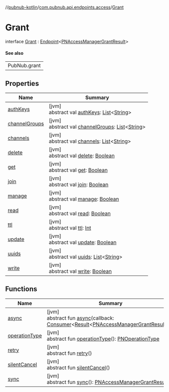//[pubnub-kotlin](../../../index.md)/[com.pubnub.api.endpoints.access](../index.md)/[Grant](index.md)

# Grant

interface [Grant](index.md) : [Endpoint](../../com.pubnub.api/-endpoint/index.md)&lt;[PNAccessManagerGrantResult](../../com.pubnub.api.models.consumer.access_manager/-p-n-access-manager-grant-result/index.md)&gt; 

#### See also

| |
|---|
| PubNub.grant |

## Properties

| Name | Summary |
|---|---|
| [authKeys](auth-keys.md) | [jvm]<br>abstract val [authKeys](auth-keys.md): [List](https://kotlinlang.org/api/latest/jvm/stdlib/kotlin.collections/-list/index.html)&lt;[String](https://kotlinlang.org/api/latest/jvm/stdlib/kotlin/-string/index.html)&gt; |
| [channelGroups](channel-groups.md) | [jvm]<br>abstract val [channelGroups](channel-groups.md): [List](https://kotlinlang.org/api/latest/jvm/stdlib/kotlin.collections/-list/index.html)&lt;[String](https://kotlinlang.org/api/latest/jvm/stdlib/kotlin/-string/index.html)&gt; |
| [channels](channels.md) | [jvm]<br>abstract val [channels](channels.md): [List](https://kotlinlang.org/api/latest/jvm/stdlib/kotlin.collections/-list/index.html)&lt;[String](https://kotlinlang.org/api/latest/jvm/stdlib/kotlin/-string/index.html)&gt; |
| [delete](delete.md) | [jvm]<br>abstract val [delete](delete.md): [Boolean](https://kotlinlang.org/api/latest/jvm/stdlib/kotlin/-boolean/index.html) |
| [get](get.md) | [jvm]<br>abstract val [get](get.md): [Boolean](https://kotlinlang.org/api/latest/jvm/stdlib/kotlin/-boolean/index.html) |
| [join](join.md) | [jvm]<br>abstract val [join](join.md): [Boolean](https://kotlinlang.org/api/latest/jvm/stdlib/kotlin/-boolean/index.html) |
| [manage](manage.md) | [jvm]<br>abstract val [manage](manage.md): [Boolean](https://kotlinlang.org/api/latest/jvm/stdlib/kotlin/-boolean/index.html) |
| [read](read.md) | [jvm]<br>abstract val [read](read.md): [Boolean](https://kotlinlang.org/api/latest/jvm/stdlib/kotlin/-boolean/index.html) |
| [ttl](ttl.md) | [jvm]<br>abstract val [ttl](ttl.md): [Int](https://kotlinlang.org/api/latest/jvm/stdlib/kotlin/-int/index.html) |
| [update](update.md) | [jvm]<br>abstract val [update](update.md): [Boolean](https://kotlinlang.org/api/latest/jvm/stdlib/kotlin/-boolean/index.html) |
| [uuids](uuids.md) | [jvm]<br>abstract val [uuids](uuids.md): [List](https://kotlinlang.org/api/latest/jvm/stdlib/kotlin.collections/-list/index.html)&lt;[String](https://kotlinlang.org/api/latest/jvm/stdlib/kotlin/-string/index.html)&gt; |
| [write](write.md) | [jvm]<br>abstract val [write](write.md): [Boolean](https://kotlinlang.org/api/latest/jvm/stdlib/kotlin/-boolean/index.html) |

## Functions

| Name | Summary |
|---|---|
| [async](index.md#1987833447%2FFunctions%2F51989805) | [jvm]<br>abstract fun [async](index.md#1987833447%2FFunctions%2F51989805)(callback: [Consumer](https://docs.oracle.com/javase/8/docs/api/java/util/function/Consumer.html)&lt;[Result](../../../../pubnub-gson/com.pubnub.api.v2.callbacks/-result/index.md)&lt;[PNAccessManagerGrantResult](../../com.pubnub.api.models.consumer.access_manager/-p-n-access-manager-grant-result/index.md)&gt;&gt;) |
| [operationType](../../com.pubnub.api.endpoints.push/-remove-channels-from-push/index.md#1414065386%2FFunctions%2F51989805) | [jvm]<br>abstract fun [operationType](../../com.pubnub.api.endpoints.push/-remove-channels-from-push/index.md#1414065386%2FFunctions%2F51989805)(): [PNOperationType](../../../../pubnub-core/pubnub-core-api/pubnub-core-api/com.pubnub.api.enums/-p-n-operation-type/index.md) |
| [retry](../../com.pubnub.api.endpoints.push/-remove-channels-from-push/index.md#2020801116%2FFunctions%2F51989805) | [jvm]<br>abstract fun [retry](../../com.pubnub.api.endpoints.push/-remove-channels-from-push/index.md#2020801116%2FFunctions%2F51989805)() |
| [silentCancel](../../com.pubnub.api.endpoints.push/-remove-channels-from-push/index.md#-675955969%2FFunctions%2F51989805) | [jvm]<br>abstract fun [silentCancel](../../com.pubnub.api.endpoints.push/-remove-channels-from-push/index.md#-675955969%2FFunctions%2F51989805)() |
| [sync](../../com.pubnub.api.endpoints.push/-remove-channels-from-push/index.md#40193115%2FFunctions%2F51989805) | [jvm]<br>abstract fun [sync](../../com.pubnub.api.endpoints.push/-remove-channels-from-push/index.md#40193115%2FFunctions%2F51989805)(): [PNAccessManagerGrantResult](../../com.pubnub.api.models.consumer.access_manager/-p-n-access-manager-grant-result/index.md) |
